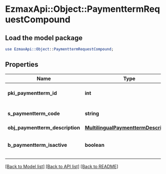 # EzmaxApi::Object::PaymenttermRequestCompound

## Load the model package
```perl
use EzmaxApi::Object::PaymenttermRequestCompound;
```

## Properties
Name | Type | Description | Notes
------------ | ------------- | ------------- | -------------
**pki_paymentterm_id** | **int** | The unique ID of the Paymentterm | [optional] 
**s_paymentterm_code** | **string** | The code of the Paymentterm | 
**obj_paymentterm_description** | [**MultilingualPaymenttermDescription**](MultilingualPaymenttermDescription.md) |  | 
**b_paymentterm_isactive** | **boolean** | Whether the Paymentterm is active or not | 

[[Back to Model list]](../README.md#documentation-for-models) [[Back to API list]](../README.md#documentation-for-api-endpoints) [[Back to README]](../README.md)



